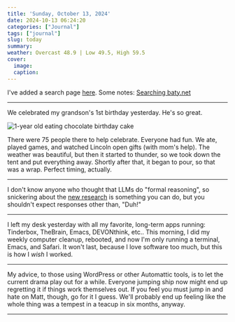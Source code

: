 ```yaml
---
title: 'Sunday, October 13, 2024'
date: 2024-10-13 06:24:20
categories: ["Journal"]
tags: ["journal"]
slug: today
summary: 
weather: Overcast 48.9 | Low 49.5, High 59.5
cover: 
  image: 
  caption: 
---
```


I've added a search page [here](/search). Some notes: [Searching baty.net](/2024/10/searching-baty-net/)

----

We celebrated my grandson's 1st birthday yesterday. He's so great.

![1-year old eating chocolate birthday cake](/img/2024/10/20241012-lincoln-with-cake.jpg)

There were 75 people there to help celebrate. Everyone had fun. We ate, played games, and watched Lincoln open gifts (with mom's help). The weather was beautiful, but then it started to thunder, so we took down the tent and put everything away. Shortly after that, it began to pour, so that was a wrap. Perfect timing, actually.

----

I don't know anyone who thought that LLMs do "formal reasoning", so snickering about the [new research](https://garymarcus.substack.com/p/llms-dont-do-formal-reasoning-and) is something you can do, but you shouldn't expect responses other than, "Duh!"

----

I left my desk yesterday with all my favorite, long-term apps running: Tinderbox, TheBrain, Emacs, DEVONthink, etc.. This morning, I did my weekly computer cleanup, rebooted, and now I'm only running a terminal, Emacs, and Safari. It won't last, because I love software too much, but this is how I _wish_ I worked.

----

My advice, to those using WordPress or other Automattic tools, is to let the current drama play out for a while. Everyone jumping ship now might end up regretting it if things work themselves out. If you feel you must jump in and hate on Matt, though, go for it I guess. We'll probably end up feeling like the whole thing was a tempest in a teacup in six months, anyway.

----

